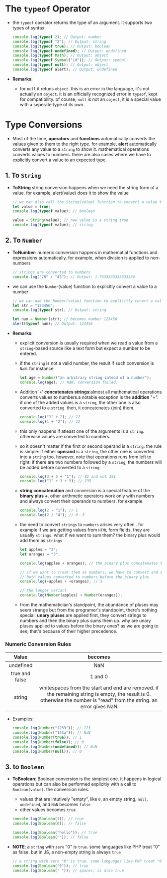 # The `typeof` Operator

- the `typeof` operator returns the type of an argument. it supports two types of syntax:

  ```js
  console.log(typeof 2); // Output: number
  console.log(typeof "2"); // Output: string
  console.log(typeof true); // Output: boolean
  console.log(typeof undefined); // Output: undefined
  console.log(typeof Math); // Output: object
  console.log(typeof Symbol("id")); // Output: symbol
  console.log(typeof null); // Output: object
  console.log(typeof alert); // Output: undefined
  ```

- **Remarks**:
  - for `null` it retuns `object`. this is an error in the language, it's not actually an `object`. it is an officially recognized error in `typeof`, kept for compatibility. of course, `null` is not an `object`, it is a special value with a seperate type of its own.

# Type Conversions

- Most of the time, **operators** and **functions** automatically converts the values given to them to the right type. for example, **alert** automatically converts any value to a `string` to show it. mathematical operations converts values to numbers. there are also cases where we have to explicitly convert a value to an expected type.

## 1. To `String`

- **ToString** string conversion happens when we need the string form of a value. for example, alert(value) does it to show the value

  ```js
  // we can also call the String(value) function to convert a value to a string
  let value = true;
  console.log(typeof value); // boolean

  value = String(value); // now value is a string true
  console.log(typeof value); // string
  ```

## 2. To `Number`

- **ToNumber**: numeric conversion happens in mathematial functions and expressions automatically. for example, when division is applied to non-numbers

  ```js
  // strings are converted to numbers
  console.log("78" / "45"); // Output: 1.7333333333333334
  ```

- we can use the `Number`(value) function to explicitly convert a value to a number

  ```js
  // we can use the Number(value) function to explicitly convrt a value to a number
  let str = "123456";
  console.log(typeof str); // Output: string

  let num = Number(str); // becomes number 123456
  alert(typeof num); // Output: 123456
  ```

- **Remarks**:

  - explicit conversion is usually required when we read a value from a `string`-based source like a text form but expect a number to be entered.
  - if the `string` is not a valid number, the result if such conversion is `NaN`. for instance
    ```js
    let age = Number("an arbitrary string intead of a number");
    console.log(age); // NaN, conversion failed.
    ```
  - Addition '`+`' **concatenates strings**:almost all mathematical operations converts values to numbers.a notable exception is the **addition** "+". if one of the added values is a `string`, the other one is also converted to a `string`. then, it concatenates (join) them.

    ```js
    console.log("1" + 2); // 12
    console.log(1 + "2"); // 12
    ```

  - this only happens if atleast one of the arguments is a `string`. otherwise values are converted to numbers.
  - so it doesn't matter if the first or second operand is a `string`. the rule is simple: if either **operand** is a `string`, the other one is converted into a `string` too. however, note that operations runs from left to right: if there are two numbers followed by a `string`, the numbers will be added before converted to a `string`
    ```js
    console.log(3 + 5 + "1"); // 81 and not 351
    console.log("1" + 3 + 5); // 135
    ```
  - **string concatenation** and conversion is a special feature of the **binary plus +**. other arithmetic operators work only with numbers and always convert their operands to numbers. for example:

    ```js
    console.log(2 - "1"); // 1
    console.log(2 / "4"); // 0 .5
    ```

  - the need to convert `strings` to `numbers` arises very often . for example if we are getting values from `HTML` form fields, they are usually `strings`. what if we want to sum them? the binary plus would add them as `strings`

    ```js
    let apples = "2";
    let oranges = "3";

    console.log(apples + oranges); // the binary plus concatenates the strings

    // if we want to treat them as numbers, we have to convert and sum them
    // both values converted to numbers before the binary plus
    console.log(+apples + +oranges); // 5

    // the longer variant
    console.log(Number(apples) + Number(oranges));
    ```

  - from the mathematician's standpoint, the abundance of pluses may seem strange but from the programer's standpoint, there's nothing special: **unary pluses** are applied first, they convert strings to numbers and then the binary plus sums them up. why are unary pluses applied to values before the binary ones? as we are going to see, that's because of their higher precedence.

### Numeric Conversion Rules

|     Value      |                                                                                becomes                                                                                |
| :------------: | :-------------------------------------------------------------------------------------------------------------------------------------------------------------------: |
|   undefined    |                                                                                  NaN                                                                                  |
| true and false |                                                                                1 and 0                                                                                |
|     string     | whitespaces from the start and end are removed. if the remaining string is empty, the result is 0. otherwise the number is "read" from the string. an error gives NaN |

- Examples:
  ```js
  console.log(Number("1233")); // 123
  console.log(Number("123a")); // NaN
  console.log(Number(true)); // 1
  console.log(Number(false)); // 0
  console.log(Number(undefined)); // NaN
  console.log(Number(null)); // 0
  ```

## 3. to `Boolean`

- **ToBoolean**: Boolean conversion is the simplest one. it happens in logical operations but can also be performed explicitly with a call to `Boolean(value)`. the conversion rules:

  - values that are intutively "empty", like `0`, an empty string, `null`, `undefined`, and `NaN` becomes `false`
  - other values becomes `true`

  ```js
  console.log(Boolean(1)); // true
  console.log(Boolean(0)); // false

  console.log(Boolean("hello")); // true
  console.log(Boolean("")); // false
  ```

- **NOTE**: a `string` with `zero` "0" is `true`. some languages like PHP treat "0" as false. but in JS, a non-empty string is always `true`
  ```js
  // a string with zero "0" is true. some languages like PHP treat "0" as false. but in JS, a non-empty string is always true
  console.log(Boolean("0")); // true
  console.log(Boolean(" ")); // spaces, is also true
  ```
